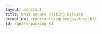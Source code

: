 ```yaml
---
layout: constant
title: Unit square packing $s(61)$
permalink: /constants/square-packing-61/
id: square-packing-61
---
```

